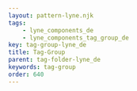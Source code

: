 ```yaml
---
layout: pattern-lyne.njk
tags: 
    - lyne_components_de
    - lyne_components_tag_group_de
key: tag-group-lyne_de
title: Tag-Group
parent: tag-folder-lyne_de
keywords: tag-group
order: 640
---
```


